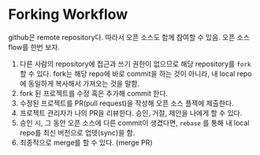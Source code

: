 # Forking Workflow

github은 remote repository다. 따라서 오픈 소스도 함께 참여할 수 있음. 오픈 소스 flow를 한번 보자.

1. 다른 사람의 repository에 접근과 쓰기 권한이 없으므로 해당 repository를 `fork` 할 수 있다. fork는 해당 repo에 바로 commit을 하는 것이 아니라, 내 local repo에 동일하게 복사해서 가져오는 것을 말함.
2. fork 된 프로젝트를 수정 혹은 추가해 commit 한다.
3. 수정된 프로젝트를 PR(pull request)을 작성해 오픈 소스 플젝에 제출한다.
4. 프로젝트 관리자가 나의 PR을 리뷰한다. 승인, 거절, 제안을 나에게 할 수 있다.
5. 승인 시, 그 동안 오픈 소스에 다른 commit이 생겼다면, `rebase` 를 통해 내 local repo를 최신 버전으로 업뎃(sync)을 함.
6. 최종적으로 merge를 할 수 있다. (merge PR)